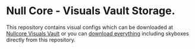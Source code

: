# **Null Core - Visuals Vault Storage.**

This repository contains visual configs which can be downloaded at [Nullcore Visuals Vault](https://ncvisualsvault.cc/) or you can [download everything](https://github.com/harmonyzt/NullcoreVault/archive/refs/heads/main.zip) including skyboxes directly from this repository.
